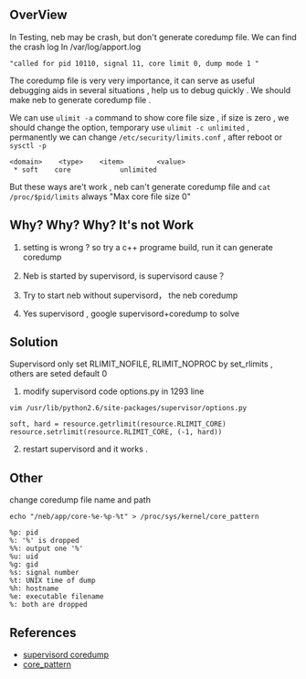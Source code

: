 ## OverView
In Testing, neb may be crash, but don't generate coredump file.  We can find the crash log  In /var/log/apport.log
```
"called for pid 10110, signal 11, core limit 0, dump mode 1 "
```
The coredump file is very very importance,  it  can serve as useful debugging aids in several situations , help us to debug quickly . We should make neb to generate coredump file .
 
We can use  `ulimit -a` command to show core file size , if size is zero , we should change the option, temporary use `ulimit -c unlimited` , permanently we can change `/etc/security/limits.conf`  , after reboot or `sysctl -p`

```
<domain>    <type>    <item>        <value>
 * soft    core            unlimited
```

But  these ways are't work , neb can't generate coredump file and `cat /proc/$pid/limits` always "Max core file size  0"

## Why? Why? Why?  It's not Work

1. setting is wrong ? so try a c++ programe build, run it can generate coredump 

2. Neb is started by supervisord,  is supervisord cause？
3. Try to start neb without supervisord， the neb coredump  
4. Yes supervisord , google supervisord+coredump to solve 

## Solution

Supervisord only set RLIMIT_NOFILE, RLIMIT_NOPROC by set_rlimits , others are seted default 0 
  1. modify supervisord code options.py in 1293 line 
```
vim /usr/lib/python2.6/site-packages/supervisor/options.py

soft, hard = resource.getrlimit(resource.RLIMIT_CORE)
resource.setrlimit(resource.RLIMIT_CORE, (-1, hard))
```
  2. restart supervisord and it works .

## Other 
change coredump file  name and path

```
echo "/neb/app/core-%e-%p-%t" > /proc/sys/kernel/core_pattern

%p: pid
%: '%' is dropped
%%: output one '%'
%u: uid
%g: gid
%s: signal number
%t: UNIX time of dump
%h: hostname
%e: executable filename
%: both are dropped
```
## References

* [supervisord coredump](https://www.jianshu.com/p/f5920842b27b)
* [core_pattern](https://sigquit.wordpress.com/tag/core_pattern/)
